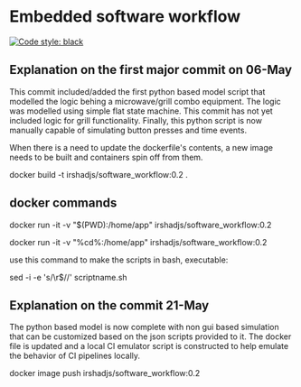 # Embedded software workflow
[![Code style: black](https://img.shields.io/badge/code%20style-black-000000.svg)](https://github.com/psf/black)


## Explanation on the first major commit on 06-May

This commit included/added the first python based model script
that modelled the logic behing a microwave/grill combo equipment.
The logic was modelled using simple flat state machine. This commit
has not yet included logic for grill functionality. Finally, this
python script is now manually capable of simulating button presses
and time events.

When there is a need to update the dockerfile's contents, a new
image needs to be built and containers spin off from them.

docker build -t irshadjs/software_workflow:0.2 .

## docker commands

docker run -it -v "$(PWD):/home/app" irshadjs/software_workflow:0.2

docker run -it -v "%cd%:/home/app" irshadjs/software_workflow:0.2

use this command to make the scripts in bash, executable:

sed -i -e 's/\r$//' scriptname.sh

## Explanation on the commit 21-May

The python based model is now complete with non gui based simulation that
can be customized based on the json scripts provided to it. The docker file
is updated and a local CI emulator script is constructed to help emulate the
behavior of CI pipelines locally.

docker image push irshadjs/software_workflow:0.2


